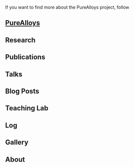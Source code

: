 

If you want to find more about the PureAlloys project, follow 

## [PureAlloys](https://dematerializ.github.io/PureAlloys/)

## Research

## Publications

## Talks

## Blog Posts

## Teaching Lab

## Log

## Gallery

## About
